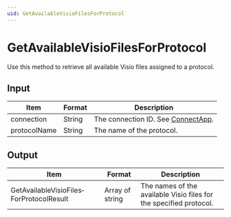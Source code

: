 ```yaml
---
uid: GetAvailableVisioFilesForProtocol
---
```


# GetAvailableVisioFilesForProtocol

Use this method to retrieve all available Visio files assigned to a protocol.

## Input

| Item         | Format | Description                                          |
|--------------|--------|------------------------------------------------------|
| connection   | String | The connection ID. See [ConnectApp](xref:ConnectApp). |
| protocolName | String | The name of the protocol.                            |

## Output

| Item                                     | Format          | Description                                                        |
|------------------------------------------|-----------------|--------------------------------------------------------------------|
| GetAvailableVisioFiles­ForProtocolResult | Array of string | The names of the available Visio files for the specified protocol. |
